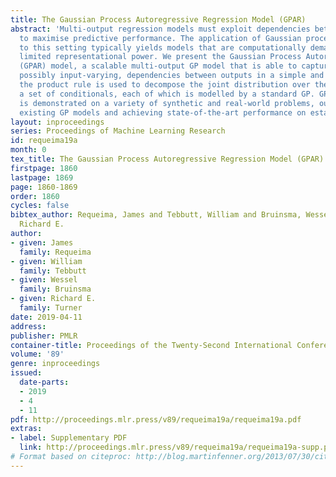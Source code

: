 ```yaml
---
title: The Gaussian Process Autoregressive Regression Model (GPAR)
abstract: 'Multi-output regression models must exploit dependencies between outputs
  to maximise predictive performance. The application of Gaussian processes (GPs)
  to this setting typically yields models that are computationally demanding and have
  limited representational power. We present the Gaussian Process Autoregressive Regression
  (GPAR) model, a scalable multi-output GP model that is able to capture nonlinear,
  possibly input-varying, dependencies between outputs in a simple and tractable way:
  the product rule is used to decompose the joint distribution over the outputs into
  a set of conditionals, each of which is modelled by a standard GP. GPAR’s efficacy
  is demonstrated on a variety of synthetic and real-world problems, outperforming
  existing GP models and achieving state-of-the-art performance on established benchmarks.'
layout: inproceedings
series: Proceedings of Machine Learning Research
id: requeima19a
month: 0
tex_title: The Gaussian Process Autoregressive Regression Model (GPAR)
firstpage: 1860
lastpage: 1869
page: 1860-1869
order: 1860
cycles: false
bibtex_author: Requeima, James and Tebbutt, William and Bruinsma, Wessel and Turner,
  Richard E.
author:
- given: James
  family: Requeima
- given: William
  family: Tebbutt
- given: Wessel
  family: Bruinsma
- given: Richard E.
  family: Turner
date: 2019-04-11
address: 
publisher: PMLR
container-title: Proceedings of the Twenty-Second International Conference on Artificial Intelligence and Statistics
volume: '89'
genre: inproceedings
issued:
  date-parts:
  - 2019
  - 4
  - 11
pdf: http://proceedings.mlr.press/v89/requeima19a/requeima19a.pdf
extras:
- label: Supplementary PDF
  link: http://proceedings.mlr.press/v89/requeima19a/requeima19a-supp.pdf
# Format based on citeproc: http://blog.martinfenner.org/2013/07/30/citeproc-yaml-for-bibliographies/
---
```


